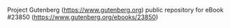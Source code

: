 Project Gutenberg (https://www.gutenberg.org) public repository for eBook #23850 (https://www.gutenberg.org/ebooks/23850)
